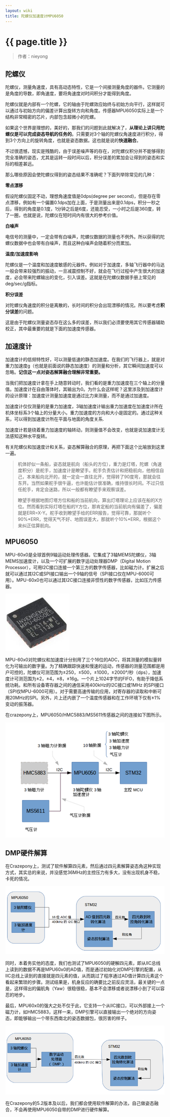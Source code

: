 ```yaml
---
layout: wiki
title: 陀螺仪加速度计MPU6050
---
```


# {{ page.title }}

> 作者：nieyong

## 陀螺仪
陀螺仪，测量角速度，具有高动态特性，它是一个间接测量角度的器件。它测量的是角度的导数，即角速度，要将角速度对时间积分才能得到角度。

陀螺仪就是内部有一个陀螺，它的轴由于陀螺效应始终与初始方向平行，这样就可以通过与初始方向的偏差计算出旋转方向和角度。传感器MPU6050实际上是一个结构非常精密的芯片，内部包含超微小的陀螺。

如果这个世界是理想的，美好的，那我们的问题到此就解决了，**从理论上讲只用陀螺仪是可以完成姿态导航的任务的**。只需要对3个轴的陀螺仪角速度进行积分，得到3个方向上的旋转角度，也就是姿态数据。这也就是说的**快速融合**。

不过很遗憾，现实是残酷的，由于误差噪声等的存在，对陀螺仪积分并不能够得到完全准确的姿态，尤其是运转一段时间以后，积分误差的累加会让得到的姿态和实际的相差甚远。

那么哪些原因会使陀螺仪得到的姿态结果不准确呢？下面列举除常见的几种：

**零点漂移**

假设陀螺仪固定不动，理想角速度值是0dps(degree per second)，但是存在零点漂移，例如有一个偏置0.1dps加在上面，于是测量出来是0.1dps，积分一秒之后，得到的角度是0.1度，1分钟之后是6度，还能忍受，一小时之后是360度，转了一圈，也就是说，陀螺仪在短时间内有很大的参考价值。

**白噪声**

电信号的测量中，一定会带有白噪声，陀螺仪数据的测量也不例外。所以获得的陀螺仪数据中也会带有白噪声，而且这种白噪声会随着积分而累加。

**温度/加速度影响**

陀螺仪是一个温度和加速度敏感的元器件。例如对于加速度，多轴飞行器中的马达一般会带来较强烈的振动，一旦减震控制不好，就会在飞行过程中产生很大的加速度，必会带来陀螺输出的变化，引入误差。这就是在陀螺仪数据手册上常见的deg/sec/g指标。

**积分误差**

对陀螺仪角速度的积分是离散的，长时间的积分会出现漂移的情况。所以要考虑**积分误差**的问题。

这是由于陀螺仪测量姿态存在这么多的误差，所以我们必须要使用其它传感器辅助校正，其中最重要的就是下面的加速度传感器。

## 加速度计
加速度计的低频特性好，可以测量低速的静态加速度。在我们的飞行器上，就是对重力加速度g（也就是前面说的静态加速度）的测量和分析，其它瞬间加速度可以忽略。**记住这一点对姿态解算融合理解非常重要。**

当我们把加速度计拿在手上随意转动时，我们看的是重力加速度在三个轴上的分量值。加速度计在自由落体时，其输出为0。为什么会这样呢？这里涉及到加速度计的设计原理：加速度计测量加速度是通过比力来测量，而不是通过加速度。

加速度计仅仅测量的是重力加速度，3轴加速度计输出重力加速度在加速度计所在机体坐标系3个轴上的分量大小。重力加速度的方向和大小是固定的。通过这种关系，可以得到加速度计所在平面与地面的角度关系.

加速度计若是绕着重力加速度的轴转动，则测量值不会改变，也就是说加速度计无法感知这种水平旋转。

有关陀螺仪和加速度计和关系，姿态解算融合的原理，再把下面这个比喻放到这里一遍。

> 机体好似一条船，姿态就是航向（船头的方位），重力是灯塔，陀螺（角速度积分）是舵手，加速度计是瞭望手。舵手负责估计和把稳航向，他相信自己，本来船向北开的，就一定会一直往北开，觉得转了90度弯，那就会往东开。当然如果舵手很牛逼，也许能估计很准确，维持很长时间。不过只信任舵手，肯定会迷路，所以一般都有瞭望手来观察误差。
>
> 瞭望手根据地图灯塔方位和船的当前航向，算出灯塔理论上应该在船的X方位。然而看到实际灯塔在船的Y方位，那肯定船的当前航向有偏差了，偏差就是ERR=X-Y。舵手收到瞭望手给的ERR报告，觉得可靠，那就听个90%*ERR，觉得天气不好、地图误差大，那就听个10%*ERR，根据这个来纠正估算航向。

## MPU6050
MPU-60x0是全球首例9轴运动处理传感器。它集成了3轴MEMS陀螺仪，3轴MEMS加速度计，以及一个可扩展的数字运动处理器DMP（Digital Motion Processor），可用I2C接口连接一个第三方的数字传感器，比如磁力计。扩展之后就可以通过其I2C或SPI接口输出一个9轴的信号（SPI接口仅在MPU-6000可用）。MPU-60x0也可以通过其I2C接口连接非惯性的数字传感器，比如压力传感器。

![](/assets/img/mpu-6050-ic.jpg)

MPU-60x0对陀螺仪和加速度计分别用了三个16位的ADC，将其测量的模拟量转化为可输出的数字量。为了精确跟踪快速和慢速的运动，传感器的测量范围都是用户可控的，陀螺仪可测范围为±250，±500，±1000，±2000°/秒（dps），加速度计可测范围为±2，±4，±8，±16g。一个片上1024字节的FIFO，有助于降低系统功耗。和所有设备寄存器之间的通信采用400kHz的I2C接口或1MHz 的SPI接口（SPI仅MPU-6000可用）。对于需要高速传输的应用，对寄存器的读取和中断可用20MHz的SPI。另外，片上还内嵌了一个温度传感器和在工作环境下仅有±1%变动的振荡器。

在crazepony上，MPU6050/HMC5883/MS5611传感器之间的连接如下图所示。

![](/assets/img/cp-imu.png)

## DMP硬件解算
在Crazepony上，测试了软件解算四元素，然后通过四元素解算姿态角这种实现方式，其实总的来说，并没感觉36MHz的主控压力有多大，没有出现机身不稳，卡死的情况。

![](/assets/img/mpu6050-quaternion.png)

同时，本着务实他的态度，我们也测试了MPU6050的硬解四元素，即从IIC总线上读到的数据不再是MPU60x0的AD值，而是通过初始化对DMP引擎的配置，从IIC总线上读到的直接就是四元素的值，从而跳过了程序通过AD值计算四元素这个看起来繁琐的步骤。测试结果是，机身反应的确要比之前反应灵活，最关键的一点是，这样得出的偏航角（Yaw）很稳很稳，基本不会漂移或者说漂移小到了可以容忍的地步。

最后，MPU60x0的强大之处不仅于此，它支持一个从IIC接口，可以外部接上一个磁力计，如HMC5883，这样一来，DMP引擎可以直接输出一个绝对的方向姿态，即能够输出一个带东西南北的姿态数据包，很厉害的样子。

![](/assets/img/mpu6050-quaternion-dmp.png)

在Crazepony的5.2版本及以后，我们都会使用软件解算的办法，自己做姿态融合，不会再使用MPU6050自带的DMP进行硬件解算。
